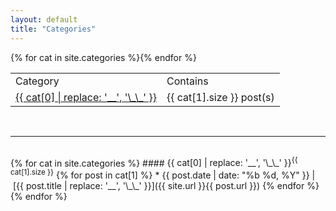 ```yaml
---
layout: default
title: "Categories"
---
```

<table><tr><td>Category</td><td>Contains</td></tr>
{% for cat in site.categories %}<tr><td><a href="#{{ cat[0] | replace: ' ', '_' }}">{{ cat[0] | replace: '__', '\_\_' }}</a></td><td>{{ cat[1].size }} post(s)</td></tr>{% endfor %}
</table>
<br />
<hr>
<br />
{% for cat in site.categories %}
#### <span id="{{ cat[0] | replace: ' ', '_' }}">{{ cat[0] | replace: '__', '\_\_' }}<sup>{{ cat[1].size }}</sup></span>
{% for post in cat[1] %}
* {{ post.date | date: "%b %d, %Y" }}&nbsp;&#124;&nbsp;[{{ post.title | replace: '__', '\_\_' }}]({{ site.url }}{{ post.url }})
{% endfor %}
{% endfor %}
